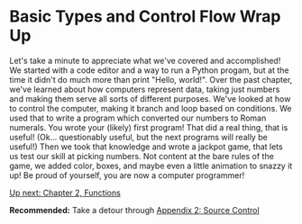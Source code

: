 # Basic Types and Control Flow Wrap Up

Let's take a minute to appreciate what we've covered and accomplished!
We started with a code editor and a way to run a Python progam, but at
the time it didn't do much more than print "Hello, world!". Over the
past chapter, we've learned about how computers represent data, taking
just numbers and making them serve all sorts of different purposes. We've
looked at how to control the computer, making it branch and loop based
on conditions. We used that to write a program which converted our numbers
to Roman numerals. You wrote your (likely) first program! That did a real
thing, that is useful! (Ok... questionably useful, but the next programs
will really be useful!) Then we took that knowledge and wrote a jackpot
game, that lets us test our skill at picking numbers. Not content at the
bare rules of the game, we added color, boxes, and maybe even a little
animation to snazzy it up! Be proud of yourself, you are now a computer
programmer!

[Up next: Chapter 2, Functions](../02_functions_arrays_strings/README.md)

**Recommended:** Take a detour through [Appendix 2: Source Control](../A02_source_control/README.md)
